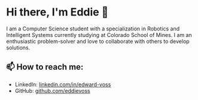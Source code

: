 # Hi there, I'm Eddie 👋
I am a Computer Science student with a specialization in Robotics and Intelligent Systems currently studying at Colorado School of Mines. I am an enthusiastic problem-solver and love to collaborate with others to develop solutions.

## 📫 How to reach me:
- LinkedIn: [linkedin.com/in/edward-voss](https://www.linkedin.com/in/edward-voss/)
- GitHub: [github.com/eddievoss](https://github.com/eddievoss)
